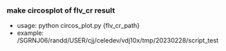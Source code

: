 ### make circosplot of flv_cr result
- usage: python circos_plot.py {flv_cr_path} 
- example: /SGRNJ06/randd/USER/cjj/celedev/vdj10x/tmp/20230228/script_test
